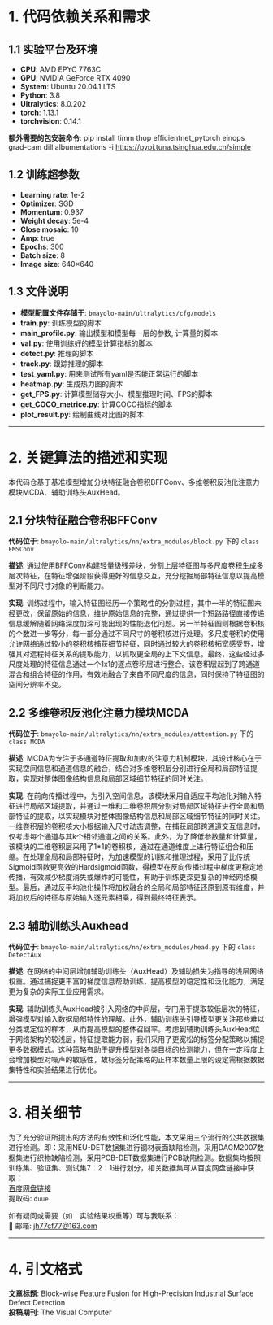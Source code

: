 # 1. 代码依赖关系和需求

## 1.1 实验平台及环境

- **CPU**: AMD EPYC 7763C  
- **GPU**: NVIDIA GeForce RTX 4090  
- **System**: Ubuntu 20.04.1 LTS  
- **Python**: 3.8  
- **Ultralytics**: 8.0.202  
- **torch**: 1.13.1  
- **torchvision**: 0.14.1  

**额外需要的包安装命令**:
pip install timm thop efficientnet_pytorch einops grad-cam dill albumentations -i https://pypi.tuna.tsinghua.edu.cn/simple


## 1.2 训练超参数

- **Learning rate**: 1e-2  
- **Optimizer**: SGD  
- **Momentum**: 0.937  
- **Weight decay**: 5e-4  
- **Close mosaic**: 10  
- **Amp**: true  
- **Epochs**: 300  
- **Batch size**: 8  
- **Image size**: 640×640  

## 1.3 文件说明

- **模型配置文件存储于**: `bmayolo-main/ultralytics/cfg/models`  
- **train.py**: 训练模型的脚本  
- **main_profile.py**: 输出模型和模型每一层的参数, 计算量的脚本  
- **val.py**: 使用训练好的模型计算指标的脚本  
- **detect.py**: 推理的脚本  
- **track.py**: 跟踪推理的脚本  
- **test_yaml.py**: 用来测试所有yaml是否能正常运行的脚本  
- **heatmap.py**: 生成热力图的脚本  
- **get_FPS.py**: 计算模型储存大小、模型推理时间、FPS的脚本  
- **get_COCO_metrice.py**: 计算COCO指标的脚本  
- **plot_result.py**: 绘制曲线对比图的脚本  

---

# 2. 关键算法的描述和实现

本代码仓基于基准模型增加分块特征融合卷积BFFConv、多维卷积反池化注意力模块MCDA、辅助训练头AuxHead。

## 2.1 分块特征融合卷积BFFConv

**代码位于**: `bmayolo-main/ultralytics/nn/extra_modules/block.py` 下的 `class EMSConv`  

**描述**: 通过使用BFFConv构建轻量级残差块，分割上层特征图与多尺度卷积生成多层次特征，在特征增强阶段获得更好的信息交互，充分挖掘局部特征信息以提高模型对不同尺寸对象的判断能力。  

**实现**: 训练过程中，输入特征图经历一个策略性的分割过程，其中一半的特征图未经更改，保留原始的信息，维护原始信息的完整，通过提供一个短路路径直接传递信息缓解随着网络深度加深可能出现的性能退化问题。另一半特征图则根据卷积核的个数进一步等分，每一部分通过不同尺寸的卷积核进行处理。多尺度卷积的使用允许网络通过较小的卷积核捕获细节特征，同时通过较大的卷积核拓宽感受野，增强其对远程特征关系的提取能力，以抓取更全局的上下文信息。最终，这些经过多尺度处理的特征信息通过一个1x1的逐点卷积层进行整合。该卷积层起到了跨通道混合和组合特征的作用，有效地融合了来自不同尺度的信息，同时保持了特征图的空间分辨率不变。

## 2.2 多维卷积反池化注意力模块MCDA

**代码位于**: `bmayolo-main/ultralytics/nn/extra_modules/attention.py` 下的 `class MCDA`  

**描述**: MCDA为专注于多通道特征提取和加权的注意力机制模块，其设计核心在于实现空间信息和通道信息的融合，结合对多维卷积层分别进行全局和局部特征提取，实现对整体图像结构信息和局部区域细节特征的同时关注。  

**实现**: 在前向传播过程中，为引入空间信息，该模块采用自适应平均池化对输入特征进行局部区域提取，并通过一维和二维卷积层分别对局部区域特征进行全局和局部特征的提取，以实现模块对整体图像结构信息和局部区域细节特征的同时关注。一维卷积层的卷积核大小根据输入尺寸动态调整，在捕获局部跨通道交互信息时，仅考虑每个通道与其k个相邻通道之间的关系。此外，为了降低参数量和计算量，该模块的二维卷积层采用了1*1的卷积核，通过在通道维度上进行特征组合和压缩。在处理全局和局部特征时，为加速模型的训练和推理过程，采用了比传统Sigmoid函数更高效的Hardsigmoid函数，得模型在反向传播过程中梯度更稳定地传播，有效减少梯度消失或爆炸的可能性，有助于训练更深更复杂的神经网络模型。最后，通过反平均池化操作将加权融合的全局和局部特征还原到原有维度，并将加权后的特征与原始输入逐元素相乘，得到最终特征表示。

## 2.3 辅助训练头Auxhead

**代码位于**: `bmayolo-main/ultralytics/nn/extra_modules/head.py` 下的 `class DetectAux`  

**描述**: 在网络的中间层增加辅助训练头（AuxHead）及辅助损失为指导的浅层网络权重。通过捕捉更丰富的梯度信息帮助训练，提高模型的稳定性和泛化能力，满足更为复杂的实际工业应用需求。  

**实现**: 辅助训练头AuxHead被引入网络的中间层，专门用于提取较低层次的特征，增强模型对输入数据局部特性的理解。此外，辅助训练头引导模型更关注那些难以分类或定位的样本，从而提高模型的整体召回率。考虑到辅助训练头AuxHead位于网络架构的较浅层，特征提取能力弱，我们采用了更宽松的标签分配策略以捕捉更多数据模式。这种策略有助于提升模型对各类目标的检测能力，但在一定程度上会增加模型对噪声的敏感性，故标签分配策略的正样本数量上限的设定需根据数据集特性和实验结果进行优化。

---

# 3. 相关细节

为了充分验证所提出的方法的有效性和泛化性能，本文采用三个流行的公共数据集进行检测。即：采用NEU-DET数据集进行钢材表面缺陷检测，采用DAGM2007数据集进行织物缺陷检测，采用PCB-DET数据集进行PCB缺陷检测。数据集均按照训练集、验证集、测试集7：2：1进行划分，相关数据集可从百度网盘链接中获取：  
[百度网盘链接](https://pan.baidu.com/s/1ZHoPjYaQRxxjnrvuoCxlOA?pwd=duue)  
提取码: `duue`  

如有疑问或需要（如：实验结果权重等）可与我联系：  
📧 邮箱: [jh77cf77@163.com](mailto:jh77cf77@163.com)  

---

# 4. 引文格式

**文章标题**: Block-wise Feature Fusion for High-Precision Industrial Surface Defect Detection  
**投稿期刊**: The Visual Computer  
